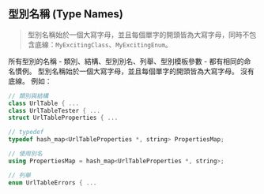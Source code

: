 ## 型別名稱 (Type Names)

> 型別名稱始於一個大寫字母，並且每個單字的開頭皆為大寫字母，同時不包含底線：`MyExcitingClass`、`MyExcitingEnum`。

所有型別的名稱 - 類別、結構、型別別名、列舉、型別模板參數 - 都有相同的命名慣例。 型別名稱始於一個大寫字母，並且每個單字的開頭皆為大寫字母。 沒有底線。 例如：

```c++
// 類別與結構
class UrlTable { ...
class UrlTableTester { ...
struct UrlTableProperties { ...

// typedef
typedef hash_map<UrlTableProperties *, string> PropertiesMap;

// 使用別名
using PropertiesMap = hash_map<UrlTableProperties *, string>;

// 列舉
enum UrlTableErrors { ...
```
